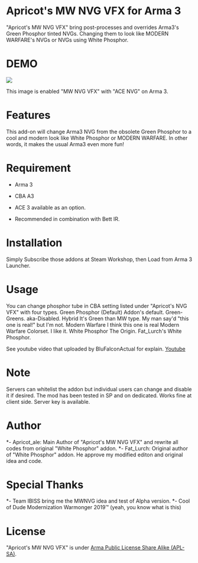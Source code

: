 # Apricot's MW NVG VFX for Arma 3

"Apricot's MW NVG VFX" bring post-processes and overrides Arma3's Green Phosphor tinted NVGs.
Changing them to look like MODERN WARFARE's NVGs or NVGs using White Phosphor.

# DEMO
 
![](https://steamuserimages-a.akamaihd.net/ugc/998053045174517876/924538BB69FF798A04B83271905E5AFB7C7B82D5/)

This image is enabled "MW NVG VFX" with "ACE NVG" on Arma 3.

# Features

This add-on will change Arma3 NVG from the obsolete Green Phosphor to a cool and modern look like White Phosphor or MODERN WARFARE.
In other words, it makes the usual Arma3 even more fun!

# Requirement

* Arma 3
* CBA A3

* ACE 3 available as an option.
* Recommended in combination with Bett IR.

# Installation

Simply Subscribe those addons at Steam Workshop, then Load from Arma 3 Launcher.

# Usage

You can change phosphor tube in CBA setting listed under "Apricot's NVG VFX" with four types.
Green Phosphor (Default)	Addon's default. Green-Greens. aka-Disabled.
Hybrid	It's Green than MW type. My man say'd "this one is real!" but I'm not.
Modern Warfare	I think this one is real Modern Warfare Colorset. I like it.
White Phosphor	The Origin. Fat_Lurch's White Phosphor.

See youtube video that uploaded by BluFalconActual for explain.
[Youtube](https://www.youtube.com/watch?v=TKvn5cqhjD4)

# Note

Servers can whitelist the addon but individual users can change and disable it if desired.
The mod has been tested in SP and on dedicated.
Works fine at client side.
Server key is available.

# Author

*- Apricot_ale: Main Author of "Apricot's MW NVG VFX" and rewrite all codes from original "White Phosphor" addon.
*- Fat_Lurch: Original author of "White Phosphor" addon.
He approve my modified editon and original idea and code.

# Special Thanks

*- Team IBISS bring me the MWNVG idea and test of Alpha version.
*- Cool of Dude Modernization Warmonger 2019™ (yeah, you know what is this)

# License
 
"Apricot's MW NVG VFX" is under [Arma Public License Share Alike (APL-SA)](https://www.bohemia.net/community/licenses/arma-public-license-share-alike).
